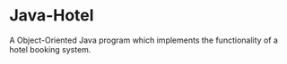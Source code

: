 # Java-Hotel
A Object-Oriented Java program which implements the functionality of a hotel booking system.
